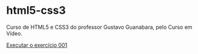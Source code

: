 # html5-css3
 Curso de HTML5 e CSS3 do professor Gustavo Guanabara, pelo Curso em Vídeo.

<a href="https://birajnior.github.io/html5-css3/exercicios/ex001/index.html">Executar o exercício 001</a>
